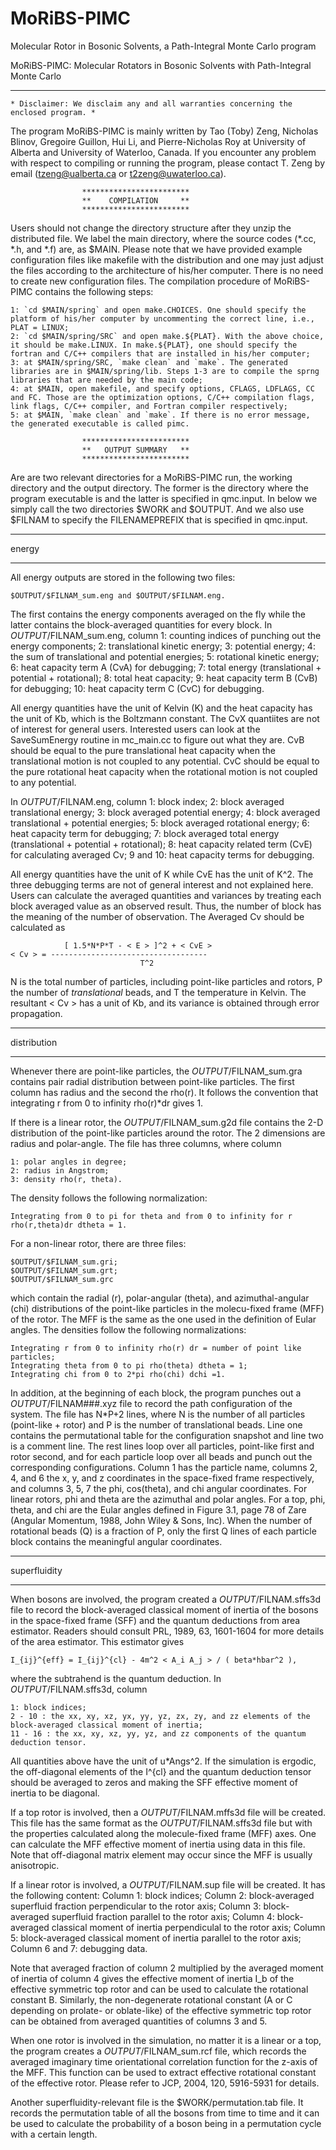 MoRiBS-PIMC
===========

Molecular Rotor in Bosonic Solvents, a Path-Integral Monte Carlo program

  MoRiBS-PIMC: Molecular Rotators in Bosonic Solvents with Path-Integral Monte Carlo

-----------------------------------------------------------------------------------

	* Disclaimer: We disclaim any and all warranties concerning the enclosed program. *

The program MoRiBS-PIMC is mainly written by Tao (Toby) Zeng, Nicholas Blinov, Gregoire Guillon, Hui Li, and Pierre-Nicholas Roy at University of Alberta and University of Waterloo, Canada. If you encounter any problem with respect to compiling or running the program, please contact T. Zeng by email (tzeng@ualberta.ca or t2zeng@uwaterloo.ca).

					************************
					**    COMPILATION     **
					************************

Users should not change the directory structure after they unzip the distributed file. We label the main directory, where the source codes (*.cc, *.h, and *.f) are, as $MAIN. Please note that we have provided example configuration files like makefile with the distribution and one may just adjust the files according to the architecture of his/her computer. There is no need to create new configuration files. The compilation procedure of MoRiBS-PIMC contains the following steps:

	1: `cd $MAIN/spring` and open make.CHOICES. One should specify the platform of his/her computer by uncommenting the correct line, i.e., PLAT = LINUX;
	2: `cd $MAIN/spring/SRC` and open make.${PLAT}. With the above choice, it should be make.LINUX. In make.${PLAT}, one should specify the fortran and C/C++ compilers that are installed in his/her computer;
	3: at $MAIN/spring/SRC, `make clean` and `make`. The generated libraries are in $MAIN/spring/lib. Steps 1-3 are to compile the sprng libraries that are needed by the main code;
	4: at $MAIN, open makefile, and specify options, CFLAGS, LDFLAGS, CC and FC. Those are the optimization options, C/C++ compilation flags, link flags, C/C++ compiler, and Fortran compiler respectively;
	5: at $MAIN, `make clean` and `make`. If there is no error message, the generated executable is called pimc.

					************************
					**   OUTPUT SUMMARY   **
					************************

Are are two relevant directories for a MoRiBS-PIMC run, the working directory and the output directory. The former is the directory where the program executable is and the latter is specified in qmc.input. In below we simply call the two directories $WORK and $OUTPUT. And we also use $FILNAM to specify the FILENAMEPREFIX that is specified in qmc.input.

************
   energy
************
All energy outputs are stored in the following two files:

	$OUTPUT/$FILNAM_sum.eng and $OUTPUT/$FILNAM.eng.

The first contains the energy components averaged on the fly while the latter contains the block-averaged quantities for every block. In $OUTPUT/$FILNAM_sum.eng, column
	1: counting indices of punching out the energy components;
	2: translational kinetic energy;
	3: potential energy;
	4: the sum of translational and potential energies;
	5: rotational kinetic energy;
	6: heat capacity term A (CvA) for debugging;
	7: total energy (translational + potential + rotational);
	8: total heat capacity;
	9: heat capacity term B (CvB) for debugging;
	10: heat capacity term C (CvC) for debugging.

All energy quantities have the unit of Kelvin (K) and the heat capacity has the unit of Kb, which is the Boltzmann constant. The CvX quantiites are not of interest for general users. Interested users can look at the SaveSumEnergy routine in mc_main.cc to figure out what they are. CvB should be equal to the pure translational heat capacity when the translational motion is not coupled to any potential. CvC should be equal to the pure rotational heat capacity when the rotational motion is not coupled to any potential.

In $OUTPUT/$FILNAM.eng, column
	1: block index;
	2: block averaged translational energy;
	3: block averaged potential energy;
	4: block averaged translational + potential energies;
	5: block averaged rotational energy;
	6: heat capacity term for debugging;
	7: block averaged total energy (translational + potential + rotational);
	8: heat capacity related term (CvE) for calculating averaged Cv;
	9 and 10: heat capacity terms for debugging.

All energy quantities have the unit of K while CvE has the unit of K^2. The three debugging terms are not of general interest and not explained here. Users can calculate the averaged quantities and variances by treating each block averaged value as an observed result. Thus, the number of block has the meaning of the number of observation. The Averaged Cv should be calculated as

	            [ 1.5*N*P*T - < E > ]^2 + < CvE >
	< Cv > = -----------------------------------
                                 T^2

N is the total number of particles, including point-like particles and rotors, P the number of *translational* beads, and T the temperature in Kelvin. The resultant < Cv > has a unit of Kb, and its variance is obtained through error propagation.

*******************
   distribution
*******************

Whenever there are point-like particles, the $OUTPUT/$FILNAM_sum.gra contains pair radial distribution between point-like particles. The first column has radius and the second the rho(r). It follows the convention that integrating r from 0 to infinity rho(r)*dr gives 1.

If there is a linear rotor, the $OUTPUT/$FILNAM_sum.g2d file contains the 2-D distribution of the point-like particles around the rotor. The 2 dimensions are radius and polar-angle. The file has three columns, where column

	1: polar angles in degree;
	2: radius in Angstrom;
	3: density rho(r, theta).

The density follows the following normalization:

	Integrating from 0 to pi for theta and from 0 to infinity for r rho(r,theta)dr dtheta = 1.

For a non-linear rotor, there are three files:

	$OUTPUT/$FILNAM_sum.gri;
	$OUTPUT/$FILNAM_sum.grt;
	$OUTPUT/$FILNAM_sum.grc

which contain the radial (r), polar-angular (theta), and azimuthal-angular (chi) distributions of the point-like particles in the molecu-fixed frame (MFF) of the rotor. The MFF is the same as the one used in the definition of Eular angles. The densities follow the following normalizations:

	Integrating r from 0 to infinity rho(r) dr = number of point like particles;
	Integrating theta from 0 to pi rho(theta) dtheta = 1;
	Integrating chi from 0 to 2*pi rho(chi) dchi =1.

In addition, at the beginning of each block, the program punches out a $OUTPUT/$FILNAM###.xyz file to record the path configuration of the system. The file has N*P+2 lines, where N is the number of all particles (point-like + rotor) and P is the number of translational beads. Line one contains the permutational table for the configuration snapshot and line two is a comment line. The rest lines loop over all particles, point-like first and rotor second, and for each particle loop over all beads and punch out the corresponding configurations. Column 1 has the particle name, columns 2, 4, and 6 the x, y, and z coordinates in the space-fixed frame respectively, and columns 3, 5, 7 the phi, cos(theta), and chi angular coordinates. For linear rotors, phi and theta are the azimuthal and polar angles. For a top, phi, theta, and chi are the Eular angles defined in Figure 3.1, page 78 of Zare (Angular Momentum, 1988, John Wiley & Sons, Inc). When the number of rotational beads (Q) is a fraction of P, only the first Q lines of each particle block contains the meaningful angular coordinates.

*******************
   superfluidity
*******************

When bosons are involved, the program created a $OUTPUT/$FILNAM.sffs3d file to record the block-averaged classical moment of inertia of the bosons in the space-fixed frame (SFF) and the quantum deductions from area estimator. Readers should consult PRL, 1989, 63, 1601-1604 for more details of the area estimator. This estimator gives

	I_{ij}^{eff} = I_{ij}^{cl} - 4m^2 < A_i A_j > / ( beta*hbar^2 ),

where the subtrahend is the quantum deduction. In $OUTPUT/$FILNAM.sffs3d, column

	1: block indices;
	2 - 10 : the xx, xy, xz, yx, yy, yz, zx, zy, and zz elements of the block-averaged classical moment of inertia;
	11 - 16 : the xx, xy, xz, yy, yz, and zz components of the quantum deduction tensor.

All quantities above have the unit of u*Angs^2. If the simulation is ergodic, the off-diagonal elements of the I^{cl} and the quantum deduction tensor should be averaged to zeros and making the SFF effective moment of inertia to be diagonal.

If a top rotor is involved, then a $OUTPUT/$FILNAM.mffs3d file will be created. This file has the same format as the $OUTPUT/$FILNAM.sffs3d file but with the properties calculated along the molecule-fixed frame (MFF) axes. One can calculate the MFF effective moment of inertia using data in this file. Note that off-diagonal matrix element may occur since the MFF is usually anisotropic.

If a linear rotor is involved, a $OUTPUT/$FILNAM.sup file will be created. It has the following content:
	Column 1: block indices;
	Column 2: block-averaged superfluid fraction perpendicular to the rotor axis;
	Column 3: block-averaged superfluid fraction parallel to the rotor axis;
        Column 4: block-averaged classical moment of inertia perpendiculal to the rotor axis;
        Column 5: block-averaged classical moment of inertia parallel to the rotor axis;
        Column 6 and 7: debugging data.

Note that averaged fraction of column 2 multiplied by the averaged moment of inertia of column 4 gives the effective moment of inertia I_b of the effective symmetric top rotor and can be used to calculate the rotational constant B. Similarly, the non-degenerate rotational constant (A or C depending on prolate- or oblate-like) of the effective symmetric top rotor can be obtained from averaged quantities of columns 3 and 5.

When one rotor is involved in the simulation, no matter it is a linear or a top, the program creates a $OUTPUT/$FILNAM_sum.rcf file, which records the averaged imaginary time orientational correlation function for the z-axis of the MFF. This function can be used to extract effective rotational constant of the effective rotor. Please refer to JCP, 2004, 120, 5916-5931 for details.

Another superfluidity-relevant file is the $WORK/permutation.tab file. It records the permutation table of all the bosons from time to time and it can be used to calculate the probability of a boson being in a permutation cycle with a certain length.
